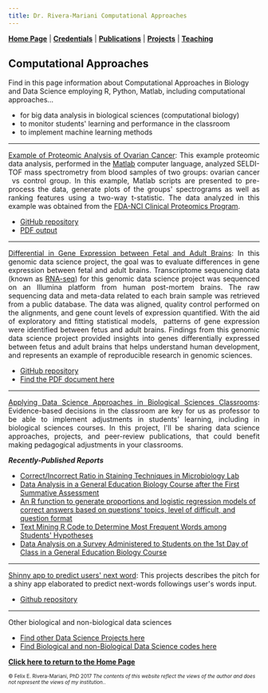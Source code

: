 ```yaml
---
title: Dr. Rivera-Mariani Computational Approaches
---
```

<!-- Global site tag (gtag.js) - Google Analytics -->
<script async src="https://www.googletagmanager.com/gtag/js?id=UA-103557590-4"></script>
<script>
  window.dataLayer = window.dataLayer || [];
  function gtag(){dataLayer.push(arguments);}
  gtag('js', new Date());

  gtag('config', 'UA-103557590-4');
</script>

[**Home Page**](http://www.friveram.com/) | [**Credentials**](http://www.friveram.com/about) | [**Publications**](http://www.friveram.com/publications) | [**Projects**](http://www.friveram.com/projects) | [**Teaching**](http://www.friveram.com/teaching) 

## Computational Approaches

Find in this page information about Computational Approaches in Biology and Data Science employing R, Python, Matlab, including computational approaches...

- for big data analysis in biological sciences (computational biology)
- to monitor students' learning and performance in the classroom
- to implement machine learning methods

---

<div style="text-align:justify"><p><a href="https://github.com/friveramariani/Proteomic-Examples">Example of Proteomic Analysis of Ovarian Cancer</a>: This example proteomic data analysis, performed in the <a href="https://www.mathworks.com/products/matlab.html">Matlab</a> computer language, analyzed SELDI-TOF mass spectrometry from blood samples of two groups: ovarian cancer  vs control group. In this example, Matlab scripts are presented to pre-process the data, generate plots of the groups' spectrograms as well as ranking features using a two-way t-statistic. The data analyzed in this example was obtained from the <a href="https://home.ccr.cancer.gov/ncifdaproteomics/ppatterns.asp">FDA-NCI Clinical Proteomics Program</a>.</p></div> 

- [GitHub repository](https://github.com/friveramariani/Proteomic-Examples)
- [PDF output](https://www.researchgate.net/publication/319103946_Proteomics_data_analysis_in_cancer_biology_with_Matlab)

---

<div style="text-align:justify"><p><a href="https://github.com/friveramariani/genomic-data-science">Differential in Gene Expression between Fetal and Adult Brains</a>: In this genomic data science project, the goal was to evaluate differences in gene expression between fetal and adult brains. Transcriptome sequencing data (known as <a href="https://en.wikipedia.org/wiki/RNA-Seq">RNA-seq</a>) for this genomic data science project was sequenced on an Illumina platform from human post-mortem brains. The raw sequencing data and meta-data related to each brain sample was retrieved from a public database. The data was aligned, quality control performed on the alignments, and gene count levels of expression quantified. With the aid of exploratory and fitting statistical models,  patterns of gene expression were identified between fetus and adult brains. Findings from this genomic data science project provided insights into genes differentially expressed between fetus and adult brains that helps understand human development, and represents an example of reproducible research in genomic sciences.</p></div> 

- [GitHub repository](https://github.com/friveramariani/GenomicDataScience_FetalAdultBrain)
- [Find the PDF document here](https://www.researchgate.net/publication/311203295_Report_RNA-Seq_Data_Analysis_Worflow_to_Evaluate_Differential_Gene_Expression_between_Fetus_and_Adult_Brains_from_Publicly-Available_Data_as_a_Genomic_Data_Science_Demonstration_in_a_Upper_Division_Mi)
---

<div style="text-align:justify"><p><a href="https://www.researchgate.net/project/Applying-Data-Science-Approaches-in-Biological-Sciences-Classrooms?_esc=profileProjectCards&_sg=-XO68eEemQp3HNPS0KrOL2bjqDRIVkgGT7tgZU86f--Ied0fnhhIqTcwhregbtQPzGDLrd44MLrwDWCl0B9P9g.8bzPwU4Hw8H95Si2ifVxs30Y2D9G1NLXAWevaI20Ye1Iypn9hFDr6yxcGOegAuWT.eGebw20oCHpG6d88csNnnpo5djacTogpfurkn2o907J2sJAHKab4PoVXM_QRiQey&_viewIds%5B0%5D=Mfbk27SkHZVlqyAKuqvg1wx5&_viewIds%5B1%5D=6b1SML1ge7lBb56ZPFI5tTcU">Applying Data Science Approaches in Biological Sciences Classrooms</a>: Evidence-based decisions in the classroom are key for us as professor to be able to implement adjustments in students' learning, including in biological sciences courses. In this project, I'll be sharing data science approaches, projects, and peer-review publications, that could benefit making pedagogical adjustments in your classrooms.</p></div> 

***Recently-Published Reports***

- [Correct/Incorrect Ratio in Staining Techniques in Microbiology Lab](http://dx.doi.org/10.13140/RG.2.2.31839.66721)
- [Data Analysis in a General Education Biology Course after the First Summative Assessment](http://dx.doi.org/10.13140/RG.2.2.30379.85281)
- [An R function to generate proportions and logistic regression models of correct answers based on questions' topics, level of difficult, and question format](http://+n%20r%20function%20to%20generate%20proportions%20and%20logistic%20regression%20models%20of%20correct%20answers%20based%20on%20questions%27%20topic%2C%20levels%20of%20+ifficulty%2C%20and%20format./)
- [Text Mining R Code to Determine Most Frequent Words among Students' Hypotheses](http://dx.doi.org/10.13140/RG.2.2.16545.81763)
- [Data Analysis on a Survey Administered to Students on the 1st Day of Class in a General Education Biology Course](https://www.researchgate.net/project/Applying-Data-Science-Approaches-in-Biological-Sciences-Classrooms)

---

<div style="text-align:justify"><p><a href="http://rpubs.com/friveramariani/jhdscapstone">Shinny app to predict users' next word</a>: This projects describes  the pitch for a shiny app elaborated to predict next-words followings user's words input.</p></div>

- [Github repository](https://github.com/friveramariani/capstone-project)
 
---

Other biological and non-biological data sciences 

- [Find other Data Science Projects here](http://rpubs.com/friveramariani/dataproduct)
- [Find Biological and non-Biological Data Science codes here](https://github.com/friveramariani)

[**Click here to return to the Home Page**](http://www.friveram.com/)

<font size="1">&#169; Felix E. Rivera-Mariani, PhD 2017 <i>The contents of this website reflect the views of the author and does not represent the views of my institution.</i>.</font>